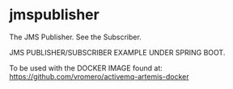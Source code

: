 # jmspublisher
The JMS Publisher. See the Subscriber.

JMS PUBLISHER/SUBSCRIBER EXAMPLE UNDER SPRING BOOT.

To be used with the DOCKER IMAGE found at: https://github.com/vromero/activemq-artemis-docker